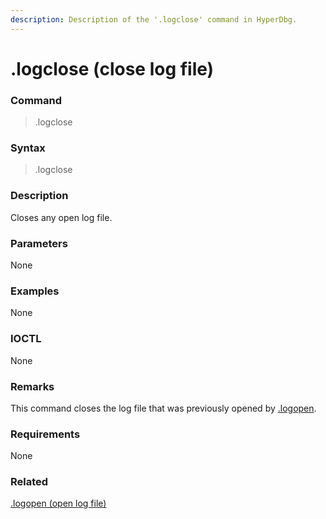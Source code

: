 ```yaml
---
description: Description of the '.logclose' command in HyperDbg.
---
```


# .logclose (close log file)

### Command

> .logclose

### Syntax

> .logclose

### Description

Closes any open log file.

### Parameters

None

### Examples

None

### IOCTL

None

### Remarks

This command closes the log file that was previously opened by [.logopen](https://docs.hyperdbg.org/commands/meta-commands/.logopen).

### Requirements

None

### Related

[.logopen (open log file)](https://docs.hyperdbg.org/commands/meta-commands/.logopen)

